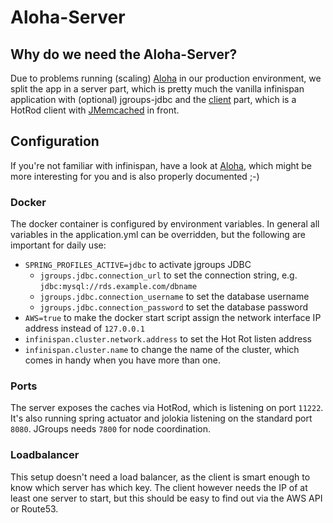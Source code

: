 # Aloha-Server

## Why do we need the Aloha-Server?

Due to problems running (scaling) [Aloha](https://github.com/zalora/aloha "Aloha") in our
production environment, we split the app in a server part, which is pretty much the vanilla
infinispan application with (optional) jgroups-jdbc and the [client](https://gitlab.com/wolframite/aloha-client "Aloha-Client")
part, which is a HotRod client with [JMemcached](https://github.com/zalora/jmemcached "JMemcached")
in front.

## Configuration

If you're not familiar with infinispan, have a look at [Aloha](https://github.com/zalora/aloha "Aloha"),
which might be more interesting for you and is also properly documented ;-)

### Docker

The docker container is configured by environment variables. In general all variables in the
application.yml can be overridden, but the following are important for daily use:

- `SPRING_PROFILES_ACTIVE=jdbc` to activate jgroups JDBC
    - `jgroups.jdbc.connection_url` to set the connection string, e.g. `jdbc:mysql://rds.example.com/dbname`
    - `jgroups.jdbc.connection_username` to set the database username
    - `jgroups.jdbc.connection_password` to set the database password
- `AWS=true` to make the docker start script assign the network interface IP address instead of `127.0.0.1`
- `infinispan.cluster.network.address` to set the Hot Rot listen address
- `infinispan.cluster.name` to change the name of the cluster, which comes in handy when you have more than one.

### Ports

The server exposes the caches via HotRod, which is listening on port `11222`. It's also running spring actuator 
and jolokia listening on the standard port `8080`. JGroups needs `7800` for node coordination.

### Loadbalancer

This setup doesn't need a load balancer, as the client is smart enough to know which server has which key. The
client however needs the IP of at least one server to start, but this should be easy to find out via the AWS API or Route53.
